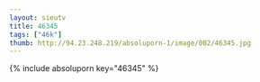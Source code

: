 ```yaml
--- 
layout: sieutv
title: 46345
tags: ["46k"]
thumb: http://94.23.248.219/absoluporn-1/image/002/46345.jpg
---
```

{% include absoluporn key="46345" %} 
